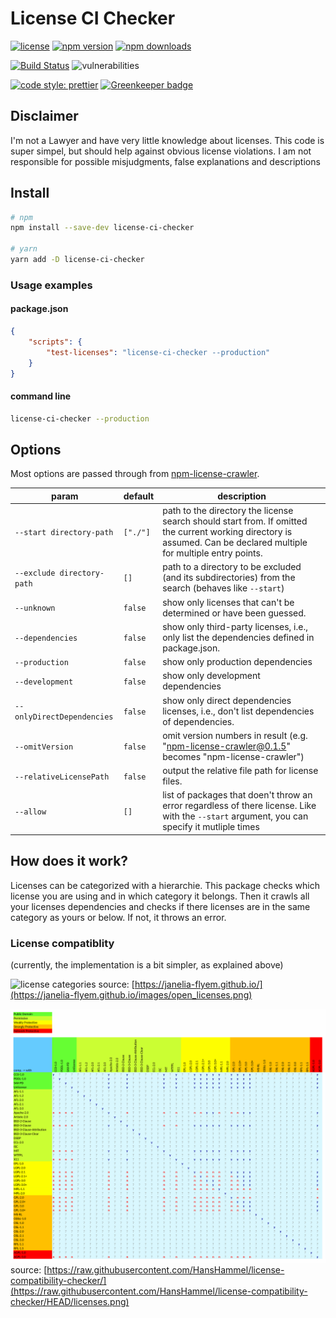 # License CI Checker

[![license](https://img.shields.io/npm/l/license-ci-checker.svg)](./LICENSE) [![npm version](https://img.shields.io/npm/v/license-ci-checker.svg)](https://www.npmjs.com/package/license-ci-checker) [![npm downloads](https://img.shields.io/npm/dt/license-ci-checker.svg)](https://www.npmjs.com/package/license-ci-checker)

[![Build Status](https://travis-ci.com/adrianjost/license-ci-checker.svg?branch=master)](https://travis-ci.com/adrianjost/license-ci-checker) ![vulnerabilities](https://img.shields.io/snyk/vulnerabilities/npm/license-ci-checker.svg)

[![code style: prettier](https://img.shields.io/badge/code_style-prettier-ff69b4.svg)](https://github.com/prettier/prettier) [![Greenkeeper badge](https://badges.greenkeeper.io/adrianjost/license-ci-checker.svg)](https://greenkeeper.io/)

## Disclaimer

I'm not a Lawyer and have very little knowledge about licenses. This code is super simpel, but should help against obvious license violations. I am not responsible for possible misjudgments, false explanations and descriptions

## Install

```bash
# npm
npm install --save-dev license-ci-checker

# yarn
yarn add -D license-ci-checker
```

### Usage examples

#### package.json

```json
{
	"scripts": {
		"test-licenses": "license-ci-checker --production"
	}
}
```

#### command line

```bash
license-ci-checker --production
```

## Options

Most options are passed through from [npm-license-crawler](https://github.com/mwittig/npm-license-crawler).

| param                      | default  | description                                                                                                                                                          |
| -------------------------- | -------- | -------------------------------------------------------------------------------------------------------------------------------------------------------------------- |
| `--start directory-path`   | `["./"]` | path to the directory the license search should start from. If omitted the current working directory is assumed. Can be declared multiple for multiple entry points. |
| `--exclude directory-path` | `[]`     | path to a directory to be excluded (and its subdirectories) from the search (behaves like `--start`)                                                                 |
| `--unknown`                | `false`  | show only licenses that can't be determined or have been guessed.                                                                                                    |
| `--dependencies`           | `false`  | show only third-party licenses, i.e., only list the dependencies defined in package.json.                                                                            |
| `--production`             | `false`  | show only production dependencies                                                                                                                                    |
| `--development`            | `false`  | show only development dependencies                                                                                                                                   |
| `--onlyDirectDependencies` | `false`  | show only direct dependencies licenses, i.e., don't list dependencies of dependencies.                                                                               |
| `--omitVersion`            | `false`  | omit version numbers in result (e.g. "npm-license-crawler@0.1.5" becomes "npm-license-crawler")                                                                      |
| `--relativeLicensePath`    | `false`  | output the relative file path for license files.                                                                                                                     |
| `--allow`                  | `[]`     | list of packages that doen't throw an error regardless of there license. Like with the `--start` argument, you can specify it mutliple times                         |

## How does it work?

Licenses can be categorized with a hierarchie. This package checks which license you are using and in which category it belongs. Then it crawls all your licenses dependencies and checks if there licenses are in the same category as yours or below. If not, it throws an error.

### License compatiblity

(currently, the implementation is a bit simpler, as explained above)

![license categories](https://janelia-flyem.github.io/images/open_licenses.png) source: [https://janelia-flyem.github.io/](https://janelia-flyem.github.io/images/open_licenses.png)

![license compatibility](https://raw.githubusercontent.com/HansHammel/license-compatibility-checker/HEAD/licenses.png) source: [https://raw.githubusercontent.com/HansHammel/license-compatibility-checker/](https://raw.githubusercontent.com/HansHammel/license-compatibility-checker/HEAD/licenses.png)
